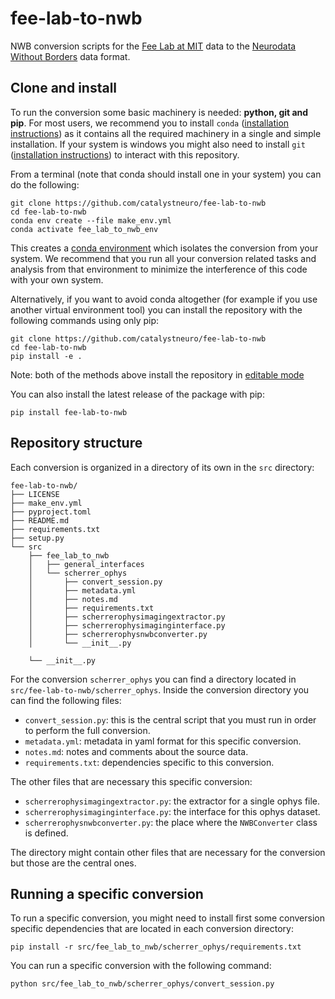 # fee-lab-to-nwb

NWB conversion scripts for the [Fee Lab at MIT](https://feelaboratory.org/) data to the
[Neurodata Without Borders](https://nwb-overview.readthedocs.io/) data format.

## Clone and install

To run the conversion some basic machinery is needed: **python, git and pip**.
For most users, we recommend you to
install `conda` ([installation instructions](https://docs.conda.io/en/latest/miniconda.html))
as it contains all the required machinery in a single and simple installation. If your
system
is windows you might also need to
install `git` ([installation instructions](https://github.com/git-guides/install-git))
to interact with this repository.

From a terminal (note that conda should install one in your system) you can do the
following:

```
git clone https://github.com/catalystneuro/fee-lab-to-nwb
cd fee-lab-to-nwb
conda env create --file make_env.yml
conda activate fee_lab_to_nwb_env
```

This creates
a [conda environment](https://docs.conda.io/projects/conda/en/latest/user-guide/concepts/environments.html)
which isolates the conversion from your system. We recommend that you run all your
conversion related tasks and analysis from that environment to minimize the
interference of this code with your own system.

Alternatively, if you want to avoid conda altogether (for example if you use another
virtual environment tool) you can install the repository with the following commands
using only pip:

```
git clone https://github.com/catalystneuro/fee-lab-to-nwb
cd fee-lab-to-nwb
pip install -e .
```

Note:
both of the methods above install the repository
in [editable mode](https://pip.pypa.io/en/stable/cli/pip_install/#editable-installs)

You can also install the latest release of the package with pip:
```
pip install fee-lab-to-nwb
```

## Repository structure

Each conversion is organized in a directory of its own in the `src` directory:

    fee-lab-to-nwb/
    ├── LICENSE
    ├── make_env.yml
    ├── pyproject.toml
    ├── README.md
    ├── requirements.txt
    ├── setup.py
    └── src
        ├── fee_lab_to_nwb
        │   ├── general_interfaces
        │   └── scherrer_ophys
        │       ├── convert_session.py
        │       ├── metadata.yml
        │       ├── notes.md
        │       ├── requirements.txt
        │       ├── scherrerophysimagingextractor.py
        │       ├── scherrerophysimaginginterface.py
        │       ├── scherrerophysnwbconverter.py
        │       └── __init__.py

        └── __init__.py

For the conversion `scherrer_ophys` you can find a directory located
in `src/fee-lab-to-nwb/scherrer_ophys`. Inside the conversion directory you can
find the following files:

* `convert_session.py`: this is the central script that you must run in order to perform the full conversion.
* `metadata.yml`: metadata in yaml format for this specific conversion.
* `notes.md`: notes and comments about the source data.
* `requirements.txt`: dependencies specific to this conversion.

The other files that are necessary this specific conversion:
* `scherrerophysimagingextractor.py`: the extractor for a single ophys file.
* `scherrerophysimaginginterface.py`:  the interface for this ophys dataset.
* `scherrerophysnwbconverter.py`: the place where the `NWBConverter` class is defined.

The directory might contain other files that are necessary for the conversion but those are the central ones.

## Running a specific conversion
To run a specific conversion, you might need to install first some conversion specific dependencies that are located in each conversion directory:
```
pip install -r src/fee_lab_to_nwb/scherrer_ophys/requirements.txt
```

You can run a specific conversion with the following command:
```
python src/fee_lab_to_nwb/scherrer_ophys/convert_session.py
```
